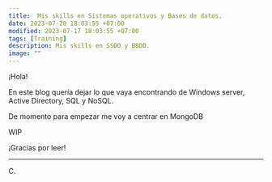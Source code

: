 ```yaml
---
title:  Mis skills en Sistemas operativos y Bases de datos. 
date: 2023-07-20 18:03:55 +07:00
modified: 2023-07-17 18:03:55 +07:00
tags: [Training]
description: Mis skills en SSOO y BBDD.
image: ""
---
```



¡Hola!

En este blog quería dejar lo que vaya encontrando de Windows server, Active Directory, SQL y NoSQL.

De momento para empezar me voy a centrar en MongoDB <a href="https://learn.mongodb.com" target="_blank" rel="nofollow"></a> 

WIP 

¡Gracias por leer!
<hr>
 C.









